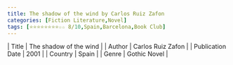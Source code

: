 ```yaml
---
title: The shadow of the wind by Carlos Ruiz Zafon
categories: [Fiction Literature,Novel]
tags: [⭐⭐⭐⭐⭐⭐⭐⭐☆☆ 8/10,Spain,Barcelona,Book Club]
---
```

        
| Title | The shadow of the wind  |
| Author |  Carlos Ruiz Zafon  |
| Publication Date | 2001   |
| Country | Spain |
| Genre | Gothic Novel  |
        
